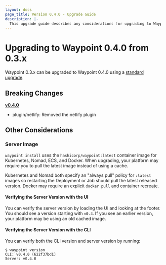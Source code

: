 ```yaml
---
layout: docs
page_title: Version 0.4.0 - Upgrade Guide
description: |-
  This upgrade guide describes any considerations for upgrading to Waypoint 0.4.0.
---
```


# Upgrading to Waypoint 0.4.0 from 0.3.x

Waypoint 0.3.x can be upgraded to Waypoint 0.4.0 using a [standard upgrade](../docs/upgrading#standard-upgrade).

## Breaking Changes

**[v0.4.0](https://github.com/hashicorp/waypoint/releases/tag/v0.4.0)**

- plugin/netlify: Removed the netlify plugin

## Other Considerations

### Server Image

`waypoint install` uses the `hashicorp/waypoint:latest` container image for
Kubernetes, Nomad, ECS, and Docker. When upgrading, your platform may require
you to pull the latest image instead of using a cache.

Kubernetes and Nomad both specify an "always pull" policy for `:latest` images
so restarting the Deployment or Job should pull the latest released version.
Docker may require an explicit `docker pull` and container recreate.

#### Verifying the Server Version with the UI

You can verify the server version by loading the UI and looking at the footer.
You should see a version starting with `v0.4`. If you see an earlier version,
your platform may be using an old cached image.

#### Verifying the Server Version with the CLI

You can verify both the CLI version and server version by running:

```shell-session
$ waypoint version
CLI: v0.4.0 (622f37bd1)
Server: v0.4.0
```
